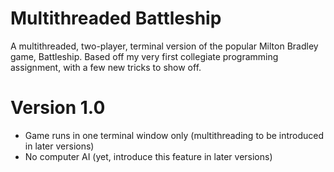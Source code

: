 # Multithreaded Battleship
A multithreaded, two-player, terminal version of the popular Milton Bradley game, Battleship. Based off my very first collegiate programming assignment, with a few new tricks to show off.


# Version 1.0
- Game runs in one terminal window only (multithreading to be introduced in later versions)
- No computer AI (yet, introduce this feature in later versions)
